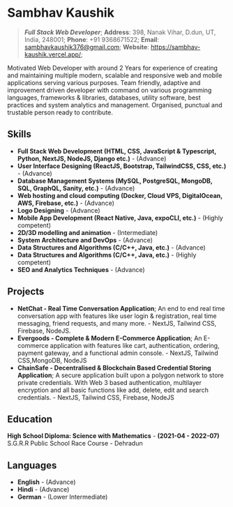 # Sambhav Kaushik
>  ***Full Stack Web Developer***;
**Address**: 398, Nanak Vihar, D.dun, UT, India, 248001;
**Phone**: +91 9368671522;
**Email**: sambhavkaushik376@gmail.com;
**Website**: https://sambhav-kaushik.vercel.app/;

Motivated Web Developer with around 2 Years for experience of creating and maintaining multiple modern, scalable and responsive web and mobile applications serving various purposes. Team friendly, adaptive and improvement driven developer with command on various programming languages, frameworks & libraries, databases, utility software, best practices and system analytics and management. Organised, punctual and trustable person ready to contribute.


## Skills
- **Full Stack Web Development (HTML, CSS, JavaScript & Typescript, Python, NextJS, NodeJS, Django etc.)** - (Advance)
- **User Interface Designing (ReactJS, Bootstrap, TailwindCSS, CSS, etc.)** - (Advance)
- **Database Management Systems (MySQL, PostgreSQL, MongoDB, SQL, GraphQL, Sanity, etc.)** - (Advance)
- **Web hosting and cloud computing (Docker, Cloud VPS, DigitalOcean, AWS, Firebase, etc.)** - (Advance)
- **Logo Designing** - (Advance)
- **Mobile App Development (React Native, Java, expoCLI, etc.)** - (Highly competent)
- **2D/3D modelling and animation** - (Intermediate)
- **System Architecture and DevOps** - (Advance)
- **Data Structures and Algorithms (C/C++, Java, etc.)** - (Advance)
- **Data Structures and Algorithms (C/C++, Java, etc.)** - (Highly competent)
- **SEO and Analytics Techniques** - (Advance)

## Projects
- **NetChat - Real Time Conversation Application**;
An end to end real time conversation app with features like user login & registration, real time messaging, friend
requests, and many more. - NextJS, Tailwind CSS, Firebase, NodeJS.
- **Evergoods - Complete & Modern E-Commerce Application**;
An E-commerce application with features like cart, authentication, ordering, payment gateway, and a functional
admin console. - NextJS, Tailwind CSS,MongoDB, NodeJS
- **ChainSafe - Decentralised & Blockchain Based Credential Storing Application**;
A secure application built upon a polygon network to store private credentials. With Web 3 based authentication,
multilayer encryption and all basic functions like add, delete, edit and search credentials. - NextJS, Tailwind CSS,
Firebase, NodeJS

## Education
**High School Diploma: Science with Mathematics** - **(2021-04 - 2022-07)**
S.G.R.R Public School Race Course - Dehradun

## Languages
- **English** -   (Advance)
- **Hindi** - (Advance)
- **German** - (Lower Intermediate)

